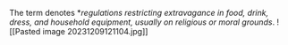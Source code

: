 The term denotes **regulations restricting extravagance in food, drink, dress, and household equipment, usually on religious or moral grounds*. ![[Pasted image 20231209121104.jpg]]